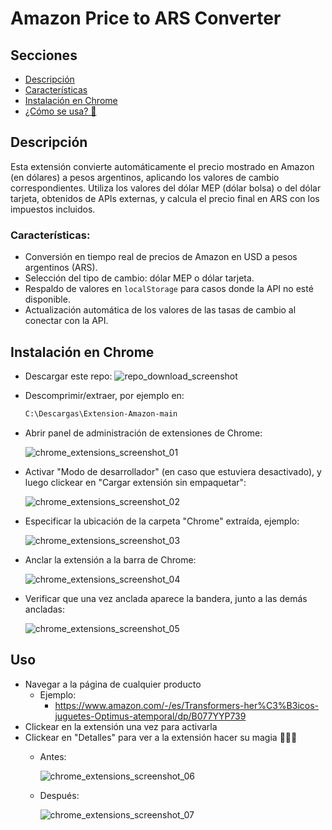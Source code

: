 ﻿# Amazon Price to ARS Converter

## Secciones

 - [Descripción](#descripción)
 - [Características](#características)
 - [Instalación en Chrome](#instalación-en-chrome)
 - [¿Cómo se usa? 🚀](#uso)

## Descripción

Esta extensión convierte automáticamente el precio mostrado en Amazon (en dólares) a pesos argentinos, aplicando los valores de cambio correspondientes. Utiliza los valores del dólar MEP (dólar bolsa) o del dólar tarjeta, obtenidos de APIs externas, y calcula el precio final en ARS con los impuestos incluidos.

### Características:

- Conversión en tiempo real de precios de Amazon en USD a pesos argentinos (ARS).
- Selección del tipo de cambio: dólar MEP o dólar tarjeta.
- Respaldo de valores en `localStorage` para casos donde la API no esté disponible.
- Actualización automática de los valores de las tasas de cambio al conectar con la API.


## Instalación en Chrome

- Descargar este repo:
   ![repo_download_screenshot](/Docs/Chrome_instalation/images/repo_download.png)

- Descomprimir/extraer, por ejemplo en:
    ```bash
    C:\Descargas\Extension-Amazon-main
    ```

- Abrir panel de administración de extensiones de Chrome:

   ![chrome_extensions_screenshot_01](/Docs/Chrome_instalation/images/chrome_extensions_01.png)

- Activar "Modo de desarrollador" (en caso que estuviera desactivado), y luego clickear en "Cargar extensión sin empaquetar":

   ![chrome_extensions_screenshot_02](/Docs/Chrome_instalation/images/chrome_extensions_02.png)

- Especificar la ubicación de la carpeta "Chrome" extraída, ejemplo:

   ![chrome_extensions_screenshot_03](/Docs/Chrome_instalation/images/chrome_extensions_03.png)

- Anclar la extensión a la barra de Chrome:

   ![chrome_extensions_screenshot_04](/Docs/Chrome_instalation/images/chrome_extensions_04.png)

- Verificar que una vez anclada aparece la bandera, 
junto a las demás ancladas:

   ![chrome_extensions_screenshot_05](/Docs/Chrome_instalation/images/chrome_extensions_05.png)


## Uso

- Navegar a la página de cualquier producto
    - Ejemplo:
        - https://www.amazon.com/-/es/Transformers-her%C3%B3icos-juguetes-Optimus-atemporal/dp/B077YYP739
- Clickear en la extensión una vez para activarla
- Clickear en "Detalles" para ver a la extensión hacer su magia 🧙🏻‍♀️
    - Antes:

       ![chrome_extensions_screenshot_06](/Docs/Chrome_instalation/images/chrome_extensions_06.png)

    - Después:

       ![chrome_extensions_screenshot_07](/Docs/Chrome_instalation/images/chrome_extensions_07.png)
